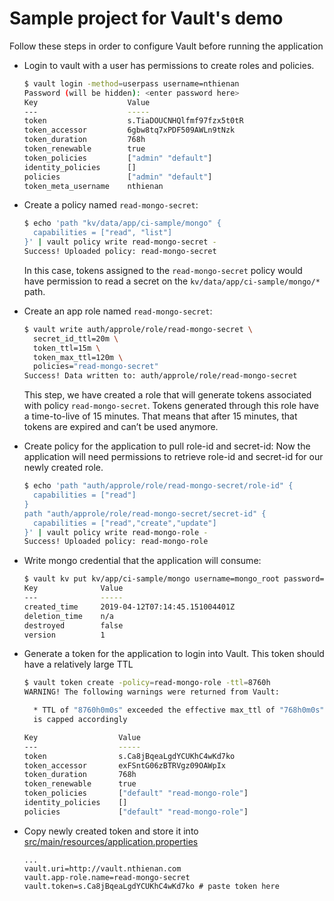 # Sample project for Vault's demo
Follow these steps in order to configure Vault before running the application

- Login to vault with a user has permissions to create roles and policies.   
  ```bash
  $ vault login -method=userpass username=nthienan
  Password (will be hidden): <enter password here>
  Key                    Value
  ---                    -----
  token                  s.TiaDOUCNHQlfmf97fzx5t0tR
  token_accessor         6gbw8tq7xPDF509AWLn9tNzk
  token_duration         768h
  token_renewable        true
  token_policies         ["admin" "default"]
  identity_policies      []
  policies               ["admin" "default"]
  token_meta_username    nthienan
  ``` 

- Create a policy named `read-mongo-secret`:
  ```bash
  $ echo 'path "kv/data/app/ci-sample/mongo" {
    capabilities = ["read", "list"]
  }' | vault policy write read-mongo-secret -
  Success! Uploaded policy: read-mongo-secret
  ```
  In this case, tokens assigned to the `read-mongo-secret` policy would have permission to read a secret on the `kv/data/app/ci-sample/mongo/*` path.
  
- Create an app role named `read-mongo-secret`:
  ```bash
  $ vault write auth/approle/role/read-mongo-secret \
  	secret_id_ttl=20m \
  	token_ttl=15m \
  	token_max_ttl=120m \
  	policies="read-mongo-secret"
  Success! Data written to: auth/approle/role/read-mongo-secret
  ```
  This step, we have created a role that will generate tokens associated with policy `read-mongo-secret`.
  Tokens generated through this role have a time-to-live of 15 minutes. That means that after 15 minutes, that tokens are expired and can’t be used anymore.

- Create policy for the application to pull role-id and secret-id:
  Now the application will need permissions to retrieve role-id and secret-id for our newly created role.
  ```bash
  $ echo 'path "auth/approle/role/read-mongo-secret/role-id" {
    capabilities = ["read"]
  }
  path "auth/approle/role/read-mongo-secret/secret-id" {
    capabilities = ["read","create","update"]
  }' | vault policy write read-mongo-role -
  Success! Uploaded policy: read-mongo-role
  ```
  
- Write mongo credential that the application will consume:
  ```bash
  $ vault kv put kv/app/ci-sample/mongo username=mongo_root password=123456
  Key              Value
  ---              -----
  created_time     2019-04-12T07:14:45.151004401Z
  deletion_time    n/a
  destroyed        false
  version          1
  ```
  
- Generate a token for the application to login into Vault. This token should have a relatively large TTL
  ```bash
  $ vault token create -policy=read-mongo-role -ttl=8760h 
  WARNING! The following warnings were returned from Vault:
  
    * TTL of "8760h0m0s" exceeded the effective max_ttl of "768h0m0s"; TTL value
    is capped accordingly
  
  Key                  Value
  ---                  -----
  token                s.Ca8jBqeaLgdYCUKhC4wKd7ko
  token_accessor       exFSntG06zBTRVgz09OAWpIx
  token_duration       768h
  token_renewable      true
  token_policies       ["default" "read-mongo-role"]
  identity_policies    []
  policies             ["default" "read-mongo-role"]
  ```

- Copy newly created token and store it into [src/main/resources/application.properties](src/main/resources/application.properties)
  ```properties
  ...
  vault.uri=http://vault.nthienan.com
  vault.app-role.name=read-mongo-secret
  vault.token=s.Ca8jBqeaLgdYCUKhC4wKd7ko # paste token here
  ```
